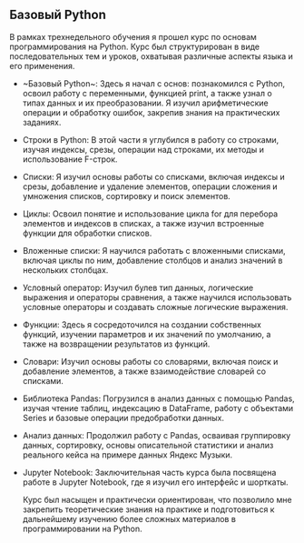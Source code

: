 ## Базовый Python

В рамках трехнедельного обучения я прошел курс по основам программирования на Python. Курс был структурирован в виде последовательных тем и уроков, охватывая различные аспекты языка и его применения.

- ~Базовый Python~: Здесь я начал с основ: познакомился с Python, освоил работу с переменными, функцией print, а также узнал о типах данных и их преобразовании. Я изучил арифметические операции и обработку ошибок, закрепив знания на практических заданиях.

- Строки в Python: В этой части я углубился в работу со строками, изучая индексы, срезы, операции над строками, их методы и использование F-строк.

- Списки: Я изучил основы работы со списками, включая индексы и срезы, добавление и удаление элементов, операции сложения и умножения списков, сортировку и поиск элементов.

- Циклы: Освоил понятие и использование цикла for для перебора элементов и индексов в списках, а также изучил встроенные функции для обработки списков.

- Вложенные списки: Я научился работать с вложенными списками, включая циклы по ним, добавление столбцов и анализ значений в нескольких столбцах.

- Условный оператор: Изучил булев тип данных, логические выражения и операторы сравнения, а также научился использовать условные операторы и создавать сложные логические выражения.

- Функции: Здесь я сосредоточился на создании собственных функций, изучении параметров и их значений по умолчанию, а также на возвращении результатов из функций.

- Словари: Изучил основы работы со словарями, включая поиск и добавление элементов, а также взаимодействие словарей со списками.

- Библиотека Pandas: Погрузился в анализ данных с помощью Pandas, изучая чтение таблиц, индексацию в DataFrame, работу с объектами Series и базовые операции предобработки данных.

- Анализ данных: Продолжил работу с Pandas, осваивая группировку данных, сортировку, основы описательной статистики и анализ реального кейса на примере данных Яндекс Музыки.

- Jupyter Notebook: Заключительная часть курса была посвящена работе в Jupyter Notebook, где я изучил его интерфейс и шорткаты.

  Курс был насыщен и практически ориентирован, что позволило мне закрепить теоретические знания на практике и подготовиться к дальнейшему изучению более сложных материалов в программировании на Python.

